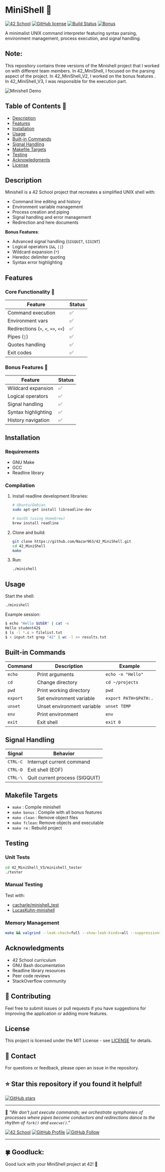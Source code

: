 # MiniShell 🐚

[![42 School](https://img.shields.io/badge/42-School-blue)](https://42firenze.it/)
[![GitHub license](https://img.shields.io/github/license/Nazar963/42_MiniShell)](https://github.com/Nazar963/42_MiniShell/blob/master/LICENSE)
[![Build Status](https://img.shields.io/github/actions/workflow/status/Nazar963/42_MiniShell/build.yml?branch=master)](https://github.com/Nazar963/42_MiniShell/actions)
[![Bonus](https://img.shields.io/badge/Bonus-Complete-brightgreen)](https://github.com/Nazar963/42_MiniShell/42_Minishell_V3)

A minimalist UNIX command interpreter featuring syntax parsing, environment management, process execution, and signal handling.

## Note:
 This repository contains three versions of the Minishell project that I worked on with different team members. In 42_MiniShell, I focused on the parsing aspect of the project. In 42_MiniShell_V2, I worked on the bonus features . In 42_MiniShell_V3, I was responsible for the execution part. 

![Minishell Demo](https://raw.githubusercontent.com/Nazar963/42_MiniShell/master/images/dimo.gif)

## Table of Contents 📖
- [Description](#description)
- [Features](#features)
- [Installation](#installation)
- [Usage](#usage)
- [Built-in Commands](#built-in-commands)
- [Signal Handling](#signal-handling)
- [Makefile Targets](#makefile-targets)
- [Testing](#testing)
- [Acknowledgments](#acknowledgments)
- [License](#license)

## Description
Minishell is a 42 School project that recreates a simplified UNIX shell with:
- Command line editing and history
- Environment variable management
- Process creation and piping
- Signal handling and error management
- Redirection and here documents

**Bonus Features**:
- Advanced signal handling (`SIGQUIT`, `SIGINT`)
- Logical operators (`&&`, `||`)
- Wildcard expansion (`*`)
- Heredoc delimiter quoting
- Syntax error highlighting

## Features

### Core Functionality 🔧
| Feature             | Status |
|---------------------|--------|
| Command execution   | ✅     |
| Environment vars    | ✅     |
| Redirections (`>`, `<`, `>>`, `<<`)| ✅ |
| Pipes (`\|`)           | ✅     |
| Quotes handling     | ✅     |
| Exit codes          | ✅     |

### Bonus Features 🚀
| Feature             | Status |
|---------------------|--------|
| Wildcard expansion  | ✅     |
| Logical operators   | ✅     |
| Signal handling     | ✅     |
| Syntax highlighting | ✅     |
| History navigation  | ✅     |

## Installation

### Requirements
- GNU Make
- GCC
- Readline library

### Compilation
1. Install readline development libraries:
   ```bash
   # Ubuntu/Debian
   sudo apt-get install libreadline-dev
   
   # macOS (using Homebrew)
   brew install readline
   ```
2. Clone and build:
   ```bash
   git clone https://github.com/Nazar963/42_MiniShell.git
   cd 42_MiniShell
   make
   ```
3. Run:
   ```bash
   ./minishell
   ```

## Usage
Start the shell:
```bash
./minishell
```

Example session:
```bash
$ echo "Hello $USER" | cat -e
Hello student42$
$ ls -l *.c > filelist.txt
$ < input.txt grep "42" | wc -l >> results.txt
```

## Built-in Commands
| Command   | Description                  | Example               |
|-----------|------------------------------|-----------------------|
| `echo`    | Print arguments              | `echo -n "Hello"`     |
| `cd`      | Change directory             | `cd ~/projects`       |
| `pwd`     | Print working directory      | `pwd`                 |
| `export`  | Set environment variable     | `export PATH=$PATH:.` |
| `unset`   | Unset environment variable   | `unset TEMP`          |
| `env`     | Print environment            | `env`                 |
| `exit`    | Exit shell                   | `exit 0`              |

## Signal Handling
| Signal   | Behavior                          |
|----------|-----------------------------------|
| `CTRL-C` | Interrupt current command         |
| `CTRL-D` | Exit shell (EOF)                  |
| `CTRL-\` | Quit current process (SIGQUIT)    |

## Makefile Targets
- `make`       : Compile minishell
- `make bonus` : Compile with all bonus features
- `make clean` : Remove object files
- `make fclean`: Remove objects and executable
- `make re`    : Rebuild project

## Testing
### Unit Tests
```bash
cd 42_MiniShell_V3/minishell_tester
./tester
```

### Manual Testing
Test with:
- [cacharle/minishell_test](https://github.com/cacharle/minishell_test)
- [LucasKuhn-minishell](https://github.com/LucasKuhn/minishell_tester)

### Memory Management
```bash
make && valgrind --leak-check=full --show-leak-kinds=all --suppressions=utils/readline.supp ./minishell
```

## Acknowledgments
- 42 School curriculum
- GNU Bash documentation
- Readline library resources
- Peer code reviews
- StackOverflow community

## 🤝 Contributing
Feel free to submit issues or pull requests if you have suggestions for improving the application or adding more features.

## License
This project is licensed under the MIT License - see [LICENSE](LICENSE) for details.

## 📧 Contact
For questions or feedback, please open an issue in the repository.

## ⭐ Star this repository if you found it helpful!
[![GitHub stars](https://img.shields.io/github/stars/Nazar963/42_MiniShell?style=social)](https://github.com/Nazar963/42_MiniShell/stargazers)

---

🗿 *"We don't just execute commands; we orchestrate symphonies of processes where pipes become conductors and redirections dance to the rhythm of `fork()` and `execve()`."*

[![42 School](https://img.shields.io/badge/42-profile-blue)](https://profile-v3.intra.42.fr/users/naal-jen)
[![GitHub Profile](https://img.shields.io/badge/GitHub-Nazar963-lightgrey)](https://github.com/Nazar963)
[![GitHub Follow](https://img.shields.io/github/followers/Nazar963?style=social)](https://github.com/Nazar963)

---
## 🍀 Goodluck:
Good luck with your MiniShell project at 42! 🚀
